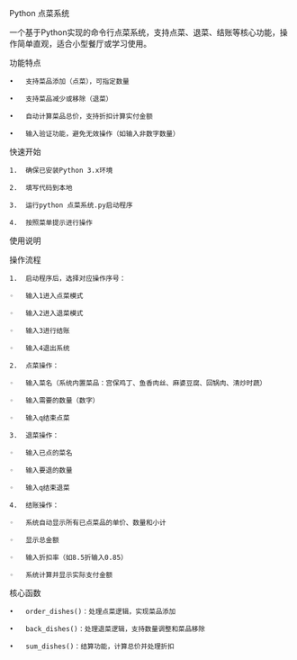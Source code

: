 Python 点菜系统

一个基于Python实现的命令行点菜系统，支持点菜、退菜、结账等核心功能，操作简单直观，适合小型餐厅或学习使用。

功能特点

	•	支持菜品添加（点菜），可指定数量

	•	支持菜品减少或移除（退菜）

	•	自动计算菜品总价，支持折扣计算实付金额

	•	输入验证功能，避免无效操作（如输入非数字数量）

快速开始

	1.	确保已安装Python 3.x环境

	2.	填写代码到本地

	3.	运行python 点菜系统.py启动程序

	4.	按照菜单提示进行操作

使用说明

操作流程

	1.	启动程序后，选择对应操作序号：

	◦	输入1进入点菜模式

	◦	输入2进入退菜模式

	◦	输入3进行结账

	◦	输入4退出系统

	2.	点菜操作：

	◦	输入菜名（系统内置菜品：宫保鸡丁、鱼香肉丝、麻婆豆腐、回锅肉、清炒时蔬）

	◦	输入需要的数量（数字）

	◦	输入q结束点菜

	3.	退菜操作：

	◦	输入已点的菜名

	◦	输入要退的数量

	◦	输入q结束退菜

	4.	结账操作：

	◦	系统自动显示所有已点菜品的单价、数量和小计

	◦	显示总金额

	◦	输入折扣率（如8.5折输入0.85）

	◦	系统计算并显示实际支付金额


核心函数

	•	order_dishes()：处理点菜逻辑，实现菜品添加

	•	back_dishes()：处理退菜逻辑，支持数量调整和菜品移除

	•	sum_dishes()：结算功能，计算总价并处理折扣

